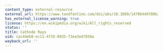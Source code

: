 ```yaml
---
content_type: external-resource
external_url: https://www.tandfonline.com/doi/abs/10.1080/14786449708621070
has_external_license_warning: true
license: https://en.wikipedia.org/wiki/All_rights_reserved
status: ''
title: Cathode Rays
uid: cac44eb0-ec11-4f35-8935-f3ea3ed7650a
wayback_url: ''
---
```

